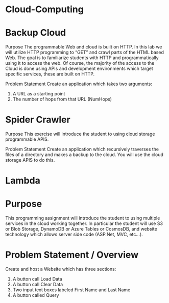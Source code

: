 # Cloud-Computing

# Backup Cloud

Purpose
The programmable Web and cloud is built on HTTP. In this lab we will utilize HTTP
programming to “GET” and crawl parts of the HTML based Web. The goal is to familiarize
students with HTTP and programmatically using it to access the web. Of course, the majority
of the access to the Cloud is done using APIs and development environments which target
specific services, these are built on HTTP.

Problem Statement
Create an application which takes two arguments:
1) A URL as a starting point
2) The number of hops from that URL (NumHops)


# Spider Crawler

Purpose
This exercise will introduce the student to using cloud storage programmable APIS.

Problem Statement
Create an application which recursively traverses the files of a directory and makes a backup to
the cloud. You will use the cloud storage APIS to do this.

# Lambda

# Purpose
This programming assignment will introduce the student to using multiple services in the cloud
working together. In particular the student will use S3 or Blob Storage, DynamoDB or Azure
Tables or CosmosDB, and website technology which allows server side code (ASP.Net, MVC,
etc…).

# Problem Statement / Overview
Create and host a Website which has three sections:
1) A button call Load Data
2) A button call Clear Data
3) Two input text boxes labeled First Name and Last Name
4) A button called Query
